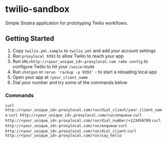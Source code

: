 twilio-sandbox
==============

Simple Sinatra application for prototyping Twilio workflows.

## Getting Started

1. Copy `twilio.yml.sample` to `twilio.yml` and add your account settings
2. Run `proxylocal 9393` to allow Twilio to reach your app
3. Run `URL=http://<your_unique_id>.proxylocal.com rake config` to configure Twilio to hit your `/voice` route
4. Run `shotgun` or `rerun 'rackup -p 9393'` - to start a reloading local app
5. Open your app at `/your_client_name`
5. Dial your number and try some of the commands below

### Commands

`curl http://<your_unique_id>.proxylocal.com/run/dial_client/your_client_name`
`curl http://<your_unique_id>.proxylocal.com/run/enqueue`
`curl http://<your_unique_id>.proxylocal.com/run/dial_number/+123456789`
`curl http://<your_unique_id>.proxylocal.com/run/enqueue`
`curl http://<your_unique_id>.proxylocal.com/run/dial_client`
`curl http://<your_unique_id>.proxylocal.com/run/say_hello`

